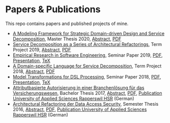 # Papers & Publications
This repo contains papers and published projects of mine.

 * [A Modeling Framework for Strategic Domain-driven Design and Service Decomposition](./modeling-framework-strategic-domain-driven-design),
   Master Thesis 2020,
   [Abstract](./modeling-framework-strategic-domain-driven-design/HS19-MSE-Master-Thesis-Abstract-Stefan-Kapferer-SDDD-Modeling-Framework.pdf),
   [PDF](./modeling-framework-strategic-domain-driven-design/HS19-MSE-Master-Thesis-Report-PUBLIC-Stefan-Kapferer-SDDD-Modeling-Framework.pdf)
 * [Service Decomposition as a Series of Architectural Refactorings](./service-decomposition-as-a-series-of-architectural-refactorings),
   Term Project 2019,
   [Abstract](./service-decomposition-as-a-series-of-architectural-refactorings/FS19-MSE-Stefan-Kapferer-Service-Decomposition-Architectural-Refactorings-Abstract.pdf),
   [PDF](./service-decomposition-as-a-series-of-architectural-refactorings/FS19-MSE-Stefan-Kapferer-Service-Decomposition-Architectural-Refactorings.pdf)
 * [Empirical Research in Software Engineering](./empirical-research-in-software-engineering),
   Seminar Paper 2019,
   [PDF](./empirical-research-in-software-engineering/FS19_SKapferer_Empirical-Research-in-Software-Engineering-Paper.pdf),
   [Presentation](./empirical-research-in-software-engineering/FS19_SKapferer_Empirical-Research-in-Software-Engineering-Presentation.pdf),
   [TeX](./empirical-research-in-software-engineering/FS19_SKapferer_Empirical-Research-in-Software-Engineering-Paper.tex)
 * [A Domain-specific Language for Service Decomposition](./a-dsl-for-service-decomposition),
   Term Project 2018,
   [Abstract](./a-dsl-for-service-decomposition/HS18-MSE-Stefan-Kapferer-A-DSL-for-Service-Decomposition-Abstract.pdf),
   [PDF](./a-dsl-for-service-decomposition/HS18-MSE-Stefan-Kapferer-A-DSL-for-Service-Decomposition.pdf)
 * [Model Transformations for DSL Processing](./model-transformations-for-dsl-processing),
   Seminar Paper 2018,
   [PDF](./model-transformations-for-dsl-processing/HS18_SKapferer_Model-Transformations-for-DSL-Processing-Paper.pdf),
   [Presentation](./model-transformations-for-dsl-processing/HS18_SKapferer_Model-Transformations-for-DSL-Processing-Presentation.pdf),
   [TeX](./model-transformations-for-dsl-processing/HS18_SKapferer_Model-Transformations-for-DSL-Processing-Paper.tex)
 * [Attributbasierte Autorisierung in einer Branchenlösung für das Versicherungswesen](./attribute-based-access-control-in-a-standard-software-for-the-insurance-sector/README.md), 
   Bachelor Thesis 2017, 
   [Abstract](./attribute-based-access-control-in-a-standard-software-for-the-insurance-sector/17_BA_Jost-Kapferer_Abstract.pdf),
   [PDF](./attribute-based-access-control-in-a-standard-software-for-the-insurance-sector/FS2017-BA-EP-Jost-Kapferer-Attributbasierte-Autorisierung-in-einer-Branchenloesung-fuer-das-Versicherungswesen.pdf), 
   [Publication University of Applied Sciences Rapperswil HSR](https://eprints.hsr.ch/602/) (German)
 * [Architectural Refactoring der Data Access Security](./architectural-refactoring-of-data-access-security/README.md), 
   Semester Thesis 2016, 
   [Abstract](./architectural-refactoring-of-data-access-security/2_I_SA_S.Kapferer_H_2016.pdf),
   [PDF](./architectural-refactoring-of-data-access-security/HS16-SA-EP-Kapferer-ArchitecturalRefactoringDataAccessSecurity.pdf), 
   [Publication University of Applied Sciences Rapperswil HSR](https://eprints.hsr.ch/564/) (German)
